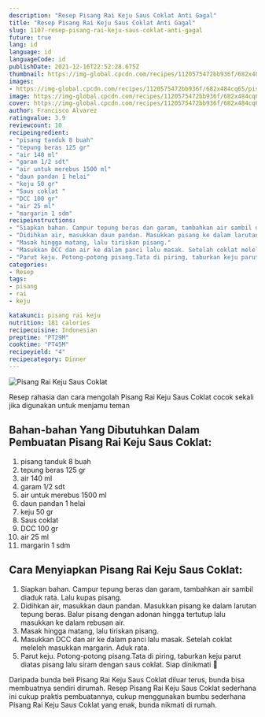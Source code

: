 ```yaml
---
description: "Resep Pisang Rai Keju Saus Coklat Anti Gagal"
title: "Resep Pisang Rai Keju Saus Coklat Anti Gagal"
slug: 1107-resep-pisang-rai-keju-saus-coklat-anti-gagal
future: true
lang: id
language: id
languageCode: id
publishDate: 2021-12-16T22:52:28.675Z 
thumbnail: https://img-global.cpcdn.com/recipes/1120575472bb936f/682x484cq65/pisang-rai-keju-saus-coklat-foto-resep-utama.png
images:
- https://img-global.cpcdn.com/recipes/1120575472bb936f/682x484cq65/pisang-rai-keju-saus-coklat-foto-resep-utama.png
image: https://img-global.cpcdn.com/recipes/1120575472bb936f/682x484cq65/pisang-rai-keju-saus-coklat-foto-resep-utama.png
cover: https://img-global.cpcdn.com/recipes/1120575472bb936f/682x484cq65/pisang-rai-keju-saus-coklat-foto-resep-utama.png
author: Francisco Alvarez
ratingvalue: 3.9
reviewcount: 10
recipeingredient:
- "pisang tanduk 8 buah"
- "tepung beras 125 gr"
- "air 140 ml"
- "garam 1/2 sdt"
- "air untuk merebus 1500 ml"
- "daun pandan 1 helai"
- "keju 50 gr"
- "Saus coklat "
- "DCC 100 gr"
- "air 25 ml"
- "margarin 1 sdm"
recipeinstructions:
- "Siapkan bahan. Campur tepung beras dan garam, tambahkan air sambil diaduk rata. Lalu kupas pisang."
- "Didihkan air, masukkan daun pandan. Masukkan pisang ke dalam larutan tepung beras. Balur pisang dengan adonan hingga tertutup lalu masukkan ke dalam rebusan air."
- "Masak hingga matang, lalu tiriskan pisang."
- "Masukkan DCC dan air ke dalam panci lalu masak. Setelah coklat meleleh masukkan margarin. Aduk rata."
- "Parut keju. Potong-potong pisang.Tata di piring, taburkan keju parut diatas pisang lalu siram dengan saus coklat. Siap dinikmati 🤤"
categories:
- Resep
tags:
- pisang
- rai
- keju

katakunci: pisang rai keju 
nutrition: 181 calories
recipecuisine: Indonesian
preptime: "PT29M"
cooktime: "PT45M"
recipeyield: "4"
recipecategory: Dinner
---
```



![Pisang Rai Keju Saus Coklat](https://img-global.cpcdn.com/recipes/1120575472bb936f/682x484cq65/pisang-rai-keju-saus-coklat-foto-resep-utama.png)

Resep rahasia dan cara mengolah  Pisang Rai Keju Saus Coklat cocok sekali jika digunakan untuk menjamu teman

<!--inarticleads1-->

## Bahan-bahan Yang Dibutuhkan Dalam Pembuatan Pisang Rai Keju Saus Coklat:

1. pisang tanduk 8 buah
1. tepung beras 125 gr
1. air 140 ml
1. garam 1/2 sdt
1. air untuk merebus 1500 ml
1. daun pandan 1 helai
1. keju 50 gr
1. Saus coklat 
1. DCC 100 gr
1. air 25 ml
1. margarin 1 sdm



<!--inarticleads2-->

## Cara Menyiapkan Pisang Rai Keju Saus Coklat:

1. Siapkan bahan. Campur tepung beras dan garam, tambahkan air sambil diaduk rata. Lalu kupas pisang.
1. Didihkan air, masukkan daun pandan. Masukkan pisang ke dalam larutan tepung beras. Balur pisang dengan adonan hingga tertutup lalu masukkan ke dalam rebusan air.
1. Masak hingga matang, lalu tiriskan pisang.
1. Masukkan DCC dan air ke dalam panci lalu masak. Setelah coklat meleleh masukkan margarin. Aduk rata.
1. Parut keju. Potong-potong pisang.Tata di piring, taburkan keju parut diatas pisang lalu siram dengan saus coklat. Siap dinikmati 🤤




Daripada bunda beli  Pisang Rai Keju Saus Coklat  diluar terus, bunda  bisa membuatnya sendiri dirumah. Resep  Pisang Rai Keju Saus Coklat  sederhana ini cukup praktis pembuatannya, cukup menggunakan bumbu sederhana  Pisang Rai Keju Saus Coklat  yang enak, bunda nikmati di rumah.
